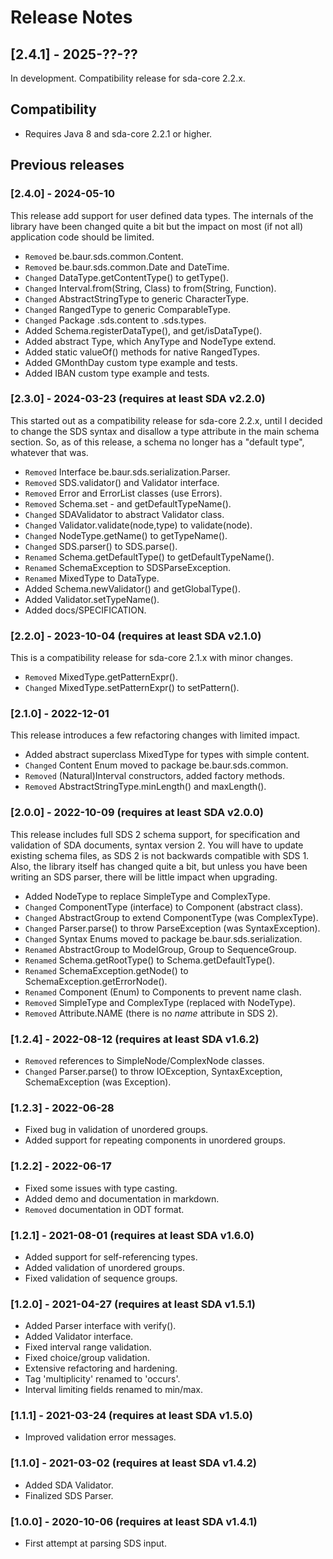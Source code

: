 # Release Notes

## [2.4.1] - 2025-??-??

In development. Compatibility release for sda-core 2.2.x.

## Compatibility

- Requires Java 8 and sda-core 2.2.1 or higher.

## Previous releases

### [2.4.0] - 2024-05-10

This release add support for user defined data types. The internals 
of the library have been changed quite a bit but the impact on most
(if not all) application code should be limited.

- `Removed` be.baur.sds.common.Content.
- `Removed` be.baur.sds.common.Date and DateTime.
- `Changed` DataType.getContentType() to getType().
- `Changed` Interval.from(String, Class) to from(String, Function).
- `Changed` AbstractStringType to generic CharacterType<T>.
- `Changed` RangedType to generic ComparableType<T>.
- `Changed` Package .sds.content to .sds.types.
- Added Schema.registerDataType(), and get/isDataType().
- Added abstract Type, which AnyType and NodeType extend.
- Added static valueOf() methods for native RangedTypes.
- Added GMonthDay custom type example and tests.
- Added IBAN custom type example and tests.

### [2.3.0] - 2024-03-23 (requires at least SDA v2.2.0)

This started out as a compatibility release for sda-core 2.2.x, 
until I decided to change the SDS syntax and disallow a type 
attribute in the main schema section. So, as of this release, 
a schema no longer has a "default type", whatever that was.

- `Removed` Interface be.baur.sds.serialization.Parser.
- `Removed` SDS.validator() and Validator interface.
- `Removed` Error and ErrorList classes (use Errors).
- `Removed` Schema.set - and getDefaultTypeName().
- `Changed` SDAValidator to abstract Validator class.
- `Changed` Validator.validate(node,type) to validate(node).
- `Changed` NodeType.getName() to getTypeName().
- `Changed` SDS.parser() to SDS.parse().
- `Renamed` Schema.getDefaultType() to getDefaultTypeName().
- `Renamed` SchemaException to SDSParseException.
- `Renamed` MixedType to DataType.
- Added Schema.newValidator() and getGlobalType().
- Added Validator.setTypeName().
- Added docs/SPECIFICATION.

### [2.2.0] - 2023-10-04 (requires at least SDA v2.1.0)

This is a compatibility release for sda-core 2.1.x with minor changes.

- `Removed` MixedType.getPatternExpr().
- `Changed` MixedType.setPatternExpr() to setPattern().

### [2.1.0] - 2022-12-01

This release introduces a few refactoring changes with limited impact.

- Added abstract superclass MixedType for types with simple content.
- `Changed` Content Enum moved to package be.baur.sds.common.
- `Removed` (Natural)Interval constructors, added factory methods.
- `Removed` AbstractStringType.minLength() and maxLength().

### [2.0.0] - 2022-10-09 (requires at least SDA v2.0.0)

This release includes full SDS 2 schema support, for specification and 
validation of SDA documents, syntax version 2. You will have to update 
existing schema files, as SDS 2 is not backwards compatible with SDS 1.
Also, the library itself has changed quite a bit, but unless you have
been writing an SDS parser, there will be little impact when upgrading.

- Added NodeType to replace SimpleType and ComplexType.
- `Changed` ComponentType (interface) to Component (abstract class).
- `Changed` AbstractGroup to extend ComponentType (was ComplexType).
- `Changed` Parser.parse() to throw ParseException (was SyntaxException).
- `Changed` Syntax Enums moved to package be.baur.sds.serialization.
- `Renamed` AbstractGroup to ModelGroup, Group to SequenceGroup.
- `Renamed` Schema.getRootType() to Schema.getDefaultType().
- `Renamed` SchemaException.getNode() to SchemaException.getErrorNode().
- `Renamed` Component (Enum) to Components to prevent name clash.
- `Removed` SimpleType and ComplexType (replaced with NodeType).
- `Removed` Attribute.NAME (there is no *name* attribute in SDS 2).

### [1.2.4] - 2022-08-12 (requires at least SDA v1.6.2)
- `Removed` references to SimpleNode/ComplexNode classes.
- `Changed` Parser.parse() to throw IOException, SyntaxException, 
SchemaException (was Exception).

### [1.2.3] - 2022-06-28
- Fixed bug in validation of unordered groups.
- Added support for repeating components in unordered groups.

### [1.2.2] - 2022-06-17
- Fixed some issues with type casting.
- Added demo and documentation in markdown.
- `Removed` documentation in ODT format.

### [1.2.1] - 2021-08-01 (requires at least SDA v1.6.0)
- Added support for self-referencing types.
- Added validation of unordered groups.
- Fixed validation of sequence groups.

### [1.2.0] - 2021-04-27 (requires at least SDA v1.5.1)
- Added Parser interface with verify().
- Added Validator interface.
- Fixed interval range validation.
- Fixed choice/group validation.
- Extensive refactoring and hardening.
- Tag 'multiplicity' renamed to 'occurs'.
- Interval limiting fields renamed to min/max.

### [1.1.1] - 2021-03-24 (requires at least SDA v1.5.0)
- Improved validation error messages.

### [1.1.0] - 2021-03-02 (requires at least SDA v1.4.2)
- Added SDA Validator.
- Finalized SDS Parser.

### [1.0.0] - 2020-10-06 (requires at least SDA v1.4.1)
- First attempt at parsing SDS input.
